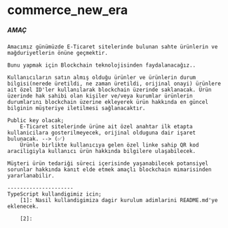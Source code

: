 # commerce_new_era

##### AMAÇ
    Amacımız günümüzde E-Ticaret sitelerinde bulunan sahte ürünlerin ve mağduriyetlerin önüne geçmektir.
    
    Bunu yapmak için Blockchain teknolojisinden faydalanacağız..
    
    Kullanıcıların satın almış olduğu ürünler ve ürünlerin durum bilgisi(nerede üretildi, ne zaman üretildi, orijinal onayi) ürünlere ait özel ID'ler kullanılarak blockchain üzerinde saklanacak. Ürün üzerinde hak sahibi olan kişiler ve/veya kurumlar ürünlerin durumlarını blockchain üzerine ekleyerek ürün hakkında en güncel bilginin müşteriye iletilmesi sağlanacaktır. 
    
    Public key olacak;
        E-Ticaret sitelerinde ürüne ait özel anahtar ilk etapta kullanicilara gosterilmeyecek, orijinal olduguna dair işaret bulunacak. --> (✅)
        Ürünle birlikte kullanıcıya gelen özel linke sahip QR kod araciligiyla kullanıcı ürün hakkında bilgilere ulaşabilecek.
    
    Müşteri ürün tedariği süreci içerisinde yaşanabilecek potansiyel sorunlar hakkında kanıt elde etmek amaçlı blockchain mimarisinden yararlanabilir.
    
    ---------------------
    TypeScript kullandigimiz icin;
        [1]: Nasil kullandigimiza dagir kurulum adimlarini README.md'ye eklenecek.
    
        [2]: 
